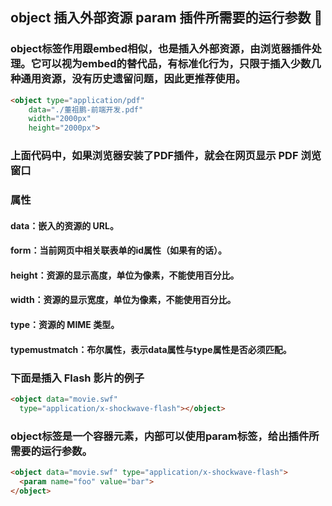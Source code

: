## object 插入外部资源  param 插件所需要的运行参数 :tada:

### object标签作用跟embed相似，也是插入外部资源，由浏览器插件处理。它可以视为embed的替代品，有标准化行为，只限于插入少数几种通用资源，没有历史遗留问题，因此更推荐使用。

```html
<object type="application/pdf"
    data="./董祖鹏-前端开发.pdf"
    width="2000px"
    height="2000px">
```
### 上面代码中，如果浏览器安装了PDF插件，就会在网页显示 PDF 浏览窗口

### 属性

#### data：嵌入的资源的 URL。
#### form：当前网页中相关联表单的id属性（如果有的话）。
#### height：资源的显示高度，单位为像素，不能使用百分比。
#### width：资源的显示宽度，单位为像素，不能使用百分比。
#### type：资源的 MIME 类型。
#### typemustmatch：布尔属性，表示data属性与type属性是否必须匹配。

### 下面是插入 Flash 影片的例子

```html
<object data="movie.swf"
  type="application/x-shockwave-flash"></object>
```

### object标签是一个容器元素，内部可以使用param标签，给出插件所需要的运行参数。

```html
<object data="movie.swf" type="application/x-shockwave-flash">
  <param name="foo" value="bar">
</object>
```
